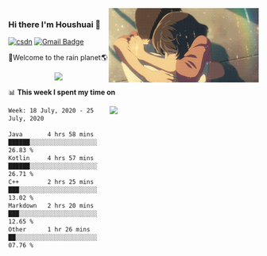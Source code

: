 <img  align='right' height="150" src="https://github.com/LikeRainDay/LikeRainDay/blob/master/pic/img_rain_1.gif?raw=true">



### Hi there I'm Houshuai :lemon:

[![csdn](https://img.shields.io/badge/-csdn-c14438?style=flat-square&logo=c&logoColor=white)](https://blog.csdn.net/qq_15807167)
[![Gmail Badge](https://img.shields.io/badge/-gmail-c14438?style=flat-square&logo=Gmail&logoColor=white&link=mailto:houshuai0816@gmail.com)](mailto:houshuai0816@gmail.com)

🚀Welcome to the rain planet🌎

<center>
<img align='center'  src="https://source.unsplash.com/random/1200x600">
</center>

📊 **This week I spent my time on**

<img align='right'   width="300" src="https://github-readme-stats.vercel.app/api?username=LikeRainDay&show_icons=true&title_color=fff&icon_color=79ff97&text_color=9f9f9f&bg_color=151515">

<!--START_SECTION:waka-->
```text
Week: 18 July, 2020 - 25 July, 2020

Java       4 hrs 58 mins   ██████░░░░░░░░░░░░░░░░░░░   26.83 % 
Kotlin     4 hrs 57 mins   ██████░░░░░░░░░░░░░░░░░░░   26.71 % 
C++        2 hrs 25 mins   ███░░░░░░░░░░░░░░░░░░░░░░   13.02 % 
Markdown   2 hrs 20 mins   ███░░░░░░░░░░░░░░░░░░░░░░   12.65 % 
Other      1 hr 26 mins    ██░░░░░░░░░░░░░░░░░░░░░░░   07.76 %
```
<!--END_SECTION:waka-->
